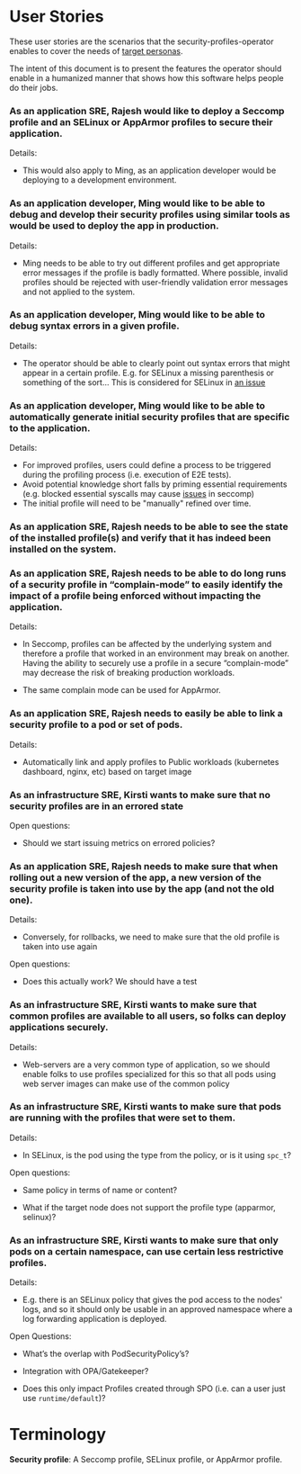 # User Stories

These user stories are the scenarios that the security-profiles-operator enables
to cover the needs of [target personas](personas.md).

The intent of this document is to present the features the operator should enable
in a humanized manner that shows how this software helps people do their jobs.

### As an application SRE, Rajesh would like to deploy a Seccomp profile and an SELinux or AppArmor profiles to secure their application.

Details:

* This would also apply to Ming, as an application developer would be deploying to a development environment.

### As an application developer, Ming would like to be able to debug and develop their security profiles using similar tools as would be used to deploy the app in production.

Details:

* Ming needs to be able to try out different profiles and get appropriate error
  messages if the profile is badly formatted. Where possible, invalid profiles
  should be rejected with user-friendly validation error messages and not applied
  to the system.

### As an application developer, Ming would like to be able to debug syntax errors in a given profile.

Details:

* The operator should be able to clearly point out syntax errors that might appear
in a certain profile. E.g. for SELinux a missing parenthesis or something of the
sort… This is considered for SELinux in
[an issue](https://github.com/kubernetes-sigs/security-profiles-operator/issues/223)

### As an application developer, Ming would like to be able to automatically generate initial security profiles that are specific to the application.

Details:

* For improved profiles, users could define a process to be triggered during the profiling process (i.e. execution of E2E tests).
* Avoid potential knowledge short falls by priming essential requirements 
(e.g. blocked essential syscalls may cause 
[issues](https://github.com/kubernetes/kubernetes/issues/85191) in seccomp)
* The initial profile will need to be "manually" refined over time.

### As an application SRE, Rajesh needs to be able to see the state of the installed profile(s) and verify that it has indeed been installed on the system.

### As an application SRE, Rajesh needs to be able to do long runs of a security profile in “complain-mode” to easily identify the impact of a profile being enforced without impacting the application.

Details:

* In Seccomp, profiles can be affected by the underlying system and therefore
  a profile that worked in an environment may break on another. Having the
  ability to securely use a profile in a secure “complain-mode” may decrease
  the risk of breaking production workloads.

* The same complain mode can be used for AppArmor.

### As an application SRE, Rajesh needs to easily be able to link a security profile to a pod or set of pods.

Details:

* Automatically link and apply profiles to Public workloads (kubernetes dashboard,
  nginx, etc) based on target image

### As an infrastructure SRE, Kirsti wants to make sure that no security profiles are in an errored state

Open questions:

* Should we start issuing metrics on errored policies?

### As an application SRE, Rajesh needs to make sure that when rolling out a new version of the app, a new version of the security profile is taken into use by the app (and not the old one).

Details:

* Conversely, for rollbacks, we need to make sure that the old profile is taken
  into use again

Open questions:

* Does this actually work? We should have a test

### As an infrastructure SRE, Kirsti wants to make sure that common profiles are available to all users, so folks can deploy applications securely.

Details:

* Web-servers are a very common type of application, so we should enable folks to
  use profiles specialized for this so that all pods using web server images can
  make use of the common policy

### As an infrastructure SRE, Kirsti wants to make sure that pods are running with the profiles that were set to them.

Details:

* In SELinux, is the pod using the type from the policy, or is it using `spc_t`?

Open questions:

* Same policy in terms of name or content?

* What if the target node does not support the profile type (apparmor, selinux)?

### As an infrastructure SRE, Kirsti wants to make sure that only pods on a certain namespace, can use certain less restrictive profiles.

Details:

* E.g. there is an SELinux policy that gives the pod access to the nodes' logs, and
  so it should only be usable in an approved namespace where a log
  forwarding application is deployed.

Open Questions:

* What’s the overlap with PodSecurityPolicy’s?

* Integration with OPA/Gatekeeper?

* Does this only impact Profiles created through SPO (i.e. can a user just use `runtime/default`)?

Terminology
===========

**Security profile**: A Seccomp profile, SELinux profile, or AppArmor profile.
